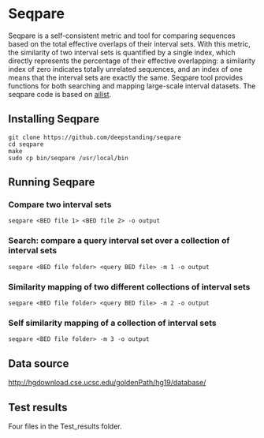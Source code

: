 # Seqpare

Seqpare is a self-consistent metric and tool for comparing sequences based on the total effective overlaps of their interval sets. With this metric, the similarity of two interval sets is quantified by a single index, which directly represents the percentage of their effective overlapping: a similarity index of zero indicates totally unrelated sequences, and an index of one means that the interval sets are exactly the same. Seqpare tool provides functions for both searching and mapping large-scale interval datasets. The seqpare code is based on [ailist][ailist].

## Installing Seqpare

```
git clone https://github.com/deepstanding/seqpare
cd seqpare
make
sudo cp bin/seqpare /usr/local/bin
```
## Running Seqpare

### Compare two interval sets

```
seqpare <BED file 1> <BED file 2> -o output
```

### Search: compare a query interval set over a collection of interval sets

```
seqpare <BED file folder> <query BED file> -m 1 -o output
```

### Similarity mapping of two different collections of interval sets  

```
seqpare <BED file folder> <query BED file> -m 2 -o output
```

### Self similarity mapping of a collection of interval sets

```
seqpare <BED file folder> -m 3 -o output
```

## Data source

http://hgdownload.cse.ucsc.edu/goldenPath/hg19/database/

## Test results

Four files in the Test_results folder.

[ailist]: https://github.com/databio/AIList
